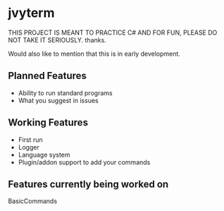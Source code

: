 # jvyterm
THIS PROJECT IS MEANT TO PRACTICE C# AND FOR FUN, PLEASE DO NOT TAKE IT SERIOUSLY. thanks.

Would also like to mention that this is in early development.

## Planned Features
* Ability to run standard programs
* What you suggest in issues


## Working Features
* First run
* Logger
* Language system
* Plugin/addon support to add your commands

## Features currently being worked on
BasicCommands
